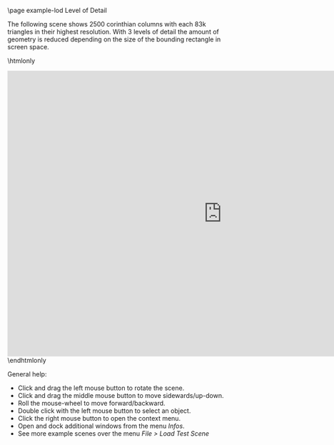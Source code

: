 \page example-lod Level of Detail

The following scene shows 2500 corinthian columns with each 83k triangles in their highest resolution. 
With 3 levels of detail the amount of geometry is reduced depending on the size of the bounding rectangle in screen space.

\htmlonly
<iframe src="https://pallas.ti.bfh.ch/slproject?scene=93" width="960" height="640" frameBorder="0"></iframe>
\endhtmlonly

General help:
<ul>
  <li>Click and drag the left mouse button to rotate the scene.</li>
  <li>Click and drag the middle mouse button to move sidewards/up-down.</li>
  <li>Roll the mouse-wheel to move forward/backward.</li>
  <li>Double click with the left mouse button to select an object.</li>
  <li>Click the right mouse button to open the context menu.</li>
  <li>Open and dock additional windows from the menu <em>Infos</em>.</li>
  <li>See more example scenes over the menu <em>File > Load Test Scene</em></li>
</ul>